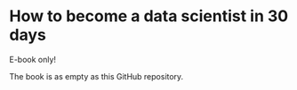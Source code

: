 # How to become a data scientist in 30 days

E-book only!

The book is as empty as this GitHub repository.
